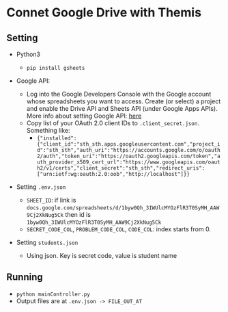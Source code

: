 # Connet Google Drive with Themis

## Setting

+ Python3
  + ```pip install gsheets```
+ Google API:
  + Log into the Google Developers Console with the Google account whose spreadsheets you want to access. Create (or select) a project and enable the Drive API and Sheets API (under Google Apps APIs). More info about setting Google API: [here](https://gsheets.readthedocs.io/en/stable/)
  + Copy list of your OAuth 2.0 client IDs to ```.client_secret.json```. Something like: 
    + ```{"installed":{"client_id":"sth_sth.apps.googleusercontent.com","project_id":"sth_sth","auth_uri":"https://accounts.google.com/o/oauth2/auth","token_uri":"https://oauth2.googleapis.com/token","auth_provider_x509_cert_url":"https://www.googleapis.com/oauth2/v1/certs","client_secret":"sth_sth","redirect_uris":["urn:ietf:wg:oauth:2.0:oob","http://localhost"]}}```

+ Setting ```.env.json```
  + ```SHEET_ID```: if link is ```docs.google.com/spreadsheets/d/1byw0Qh_3IWUlcMYOzFlR3T0SyMH_AAW9Cj2XkNug5Ck``` then id is ```1byw0Qh_3IWUlcMYOzFlR3T0SyMH_AAW9Cj2XkNug5Ck```
  + ```SECRET_CODE_COL```, ```PROBLEM_CODE_COL```, ```CODE_COL```: index starts from 0.
+ Setting ```students.json```
  + Using json. Key is secret code, value is student name

## Running

+ ```python mainController.py```
+ Output files are at ```.env.json -> FILE_OUT_AT```
